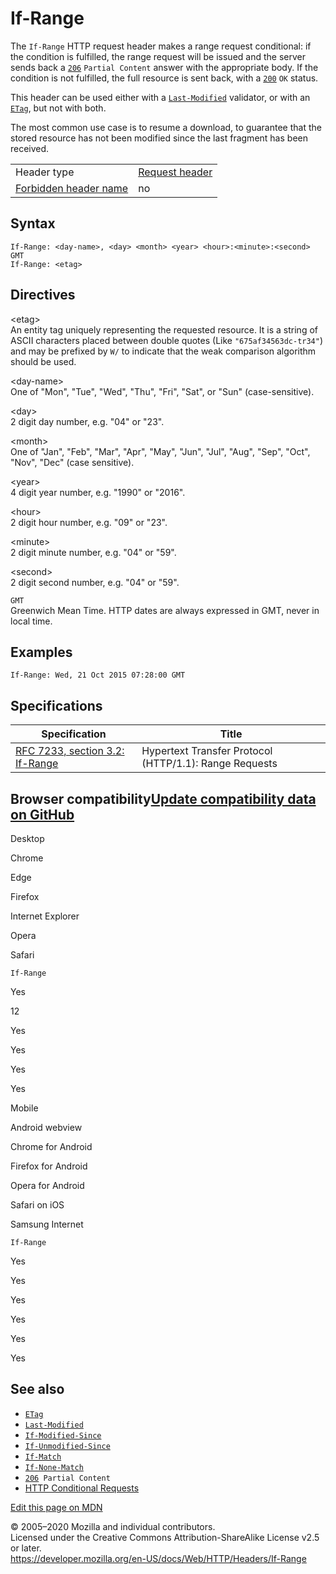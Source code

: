 If-Range
========

The `If-Range` HTTP request header makes a range request conditional: if the condition is fulfilled, the range request will be issued and the server sends back a [`206`](../status/206) `Partial Content` answer with the appropriate body. If the condition is not fulfilled, the full resource is sent back, with a [`200`](../status/200) `OK` status.

This header can be used either with a [`Last-Modified`](last-modified) validator, or with an [`ETag`](etag), but not with both.

The most common use case is to resume a download, to guarantee that the stored resource has not been modified since the last fragment has been received.

<table><tbody><tr class="odd"><td>Header type</td><td><a href="https://developer.mozilla.org/en-US/docs/Glossary/Request_header">Request header</a></td></tr><tr class="even"><td><a href="https://developer.mozilla.org/en-US/docs/Glossary/Forbidden_header_name">Forbidden header name</a></td><td>no</td></tr></tbody></table>

Syntax
------

    If-Range: <day-name>, <day> <month> <year> <hour>:<minute>:<second> GMT
    If-Range: <etag>

Directives
----------

&lt;etag&gt;  
An entity tag uniquely representing the requested resource. It is a string of ASCII characters placed between double quotes (Like `"675af34563dc-tr34"`) and may be prefixed by `W/` to indicate that the weak comparison algorithm should be used.

<!-- -->

&lt;day-name&gt;  
One of "Mon", "Tue", "Wed", "Thu", "Fri", "Sat", or "Sun" (case-sensitive).

&lt;day&gt;  
2 digit day number, e.g. "04" or "23".

&lt;month&gt;  
One of "Jan", "Feb", "Mar", "Apr", "May", "Jun", "Jul", "Aug", "Sep", "Oct", "Nov", "Dec" (case sensitive).

&lt;year&gt;  
4 digit year number, e.g. "1990" or "2016".

&lt;hour&gt;  
2 digit hour number, e.g. "09" or "23".

&lt;minute&gt;  
2 digit minute number, e.g. "04" or "59".

&lt;second&gt;  
2 digit second number, e.g. "04" or "59".

`GMT`  
Greenwich Mean Time. HTTP dates are always expressed in GMT, never in local time.

Examples
--------

    If-Range: Wed, 21 Oct 2015 07:28:00 GMT 

Specifications
--------------

<table><thead><tr class="header"><th>Specification</th><th>Title</th></tr></thead><tbody><tr class="odd"><td><a href="https://tools.ietf.org/html/rfc7233#section-3.2">RFC 7233, section 3.2: If-Range</a></td><td>Hypertext Transfer Protocol (HTTP/1.1): Range Requests</td></tr></tbody></table>

Browser compatibility<a href="https://github.com/mdn/browser-compat-data" class="bc-github-link">Update compatibility data on GitHub</a>
----------------------------------------------------------------------------------------------------------------------------------------

Desktop

<span class="bc-head-txt-label bc-head-icon-chrome">Chrome</span>

<span class="bc-head-txt-label bc-head-icon-edge">Edge</span>

<span class="bc-head-txt-label bc-head-icon-firefox">Firefox</span>

<span class="bc-head-txt-label bc-head-icon-ie">Internet Explorer</span>

<span class="bc-head-txt-label bc-head-icon-opera">Opera</span>

<span class="bc-head-txt-label bc-head-icon-safari">Safari</span>

`If-Range`

Yes

12

Yes

Yes

Yes

Yes

Mobile

<span class="bc-head-txt-label bc-head-icon-webview_android">Android webview</span>

<span class="bc-head-txt-label bc-head-icon-chrome_android">Chrome for Android</span>

<span class="bc-head-txt-label bc-head-icon-firefox_android">Firefox for Android</span>

<span class="bc-head-txt-label bc-head-icon-opera_android">Opera for Android</span>

<span class="bc-head-txt-label bc-head-icon-safari_ios">Safari on iOS</span>

<span class="bc-head-txt-label bc-head-icon-samsunginternet_android">Samsung Internet</span>

`If-Range`

Yes

Yes

Yes

Yes

Yes

Yes

See also
--------

-   [`ETag`](etag)
-   [`Last-Modified`](last-modified)
-   [`If-Modified-Since`](if-modified-since)
-   [`If-Unmodified-Since`](if-unmodified-since)
-   [`If-Match`](if-match)
-   [`If-None-Match`](if-none-match)
-   [`206`](../status/206)` Partial Content`
-   [HTTP Conditional Requests](../conditional_requests)

<a href="https://developer.mozilla.org/en-US/docs/Web/HTTP/Headers/If-Range$edit" class="_attribution-link">Edit this page on MDN</a>

© 2005–2020 Mozilla and individual contributors.  
Licensed under the Creative Commons Attribution-ShareAlike License v2.5 or later.  
<a href="https://developer.mozilla.org/en-US/docs/Web/HTTP/Headers/If-Range" class="_attribution-link">https://developer.mozilla.org/en-US/docs/Web/HTTP/Headers/If-Range</a>
